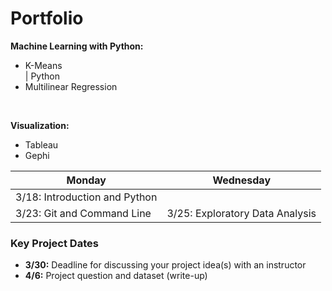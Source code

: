 # Portfolio





**Machine Learning with Python:**<br> 
- K-Means<br> | Python
- Multilinear Regression<br>
<br>

**Visualization:**<br> 
- Tableau<br>
- Gephi<br>

Monday | Wednesday
--- | ---
 | 3/18: Introduction and Python
3/23: Git and Command Line | 3/25: Exploratory Data Analysis



### Key Project Dates
* **3/30:** Deadline for discussing your project idea(s) with an instructor
* **4/6:** Project question and dataset (write-up)
